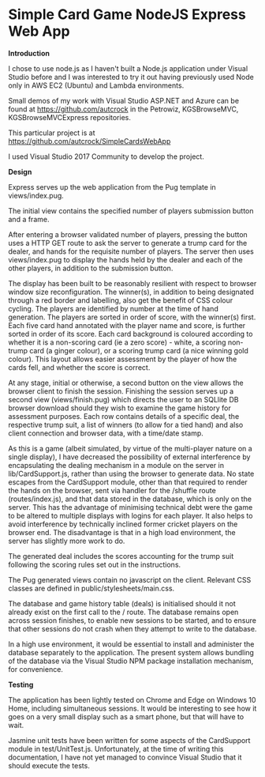 ﻿# Simple Card Game NodeJS Express Web App

**Introduction**

I chose to use node.js as I haven't built a Node.js application under Visual Studio before
and I was interested to try it out having previously used Node only in AWS EC2 (Ubuntu)
and Lambda environments.

Small demos of my work with Visual Studio ASP.NET and Azure can be found at https://github.com/autcrock
in the Petrowiz, KGSBrowseMVC, KGSBrowseMVCExpress repositories. 

This particular project is at https://github.com/autcrock/SimpleCardsWebApp

I used Visual Studio 2017 Community to develop the project.


**Design**

Express serves up the web application from the Pug template in views/index.pug.

The initial view contains the specified number of players submission button and a frame.

After entering a browser validated number of players, pressing the button uses a
HTTP GET route to ask the server to generate a trump card for
the dealer, and hands for the requisite number of players.  The server then uses views/index.pug
to display the hands held by the dealer and each of the other players, in addition to the submission button.

The display has been built to be reasonably resilient with respect to browser window size reconfiguration.
The winner(s), in addition to being designated through a red border and labelling, also get the benefit
of CSS colour cycling.  The players are identified by number at the time of hand generation.  The players
are sorted in order of score, with the winner(s) first.  Each five card hand annotated with the player
name and score, is further sorted in order of its 
score.  Each card background is coloured according to whether it is a non-scoring card
(ie a zero score) - white, a scoring non-trump card (a ginger colour), or a scoring trump card (a nice winning gold colour).
This layout allows easier assessment by the player of how the cards fell, and whether the score is correct.

At any stage, initial or otherwise, a second button on the view allows the browser client to finish the session.
Finishing the session serves up a second view (views/finish.pug) which directs the user to an SQLlite DB browser download
should they wish to examine the game history for assessment purposes.  Each row contains details
of a specific deal, the respective trump suit, a list of winners (to allow for a tied hand) and also client
connection and browser data, with a time/date stamp.

As this is a game (albeit simulated, by virtue of the multi-player nature on a single display),
I have decreased the possibility of external interference by encapsulating the dealing mechanism
in a module on the server in lib/CardSupport.js, rather than using the browser to generate data.
No state escapes from the CardSupport module, other than that required to render the hands
on the browser, sent via handler for the /shuffle route (routes/index.js), and that data stored in the database,
which is only on the server.  This has the advantage of minimising technical debt were the game to be altered to multiple displays
with logins for each player.  It also helps to avoid interference by technically inclined former
cricket players on the browser end.  The disadvantage is that in a high load environment, the server
has slightly more work to do.  

The generated deal includes the scores accounting for the trump suit following the scoring
rules set out in the instructions.

The Pug generated views contain no javascript on the client.  Relevant CSS classes are defined in public/stylesheets/main.css.

The database and game history table (deals) is initialised should it not already exist on the
first call to the / route.  The database remains open across session finishes, to enable new sessions to
be started, and to ensure that other sessions do not crash when they attempt to write to the database.

In a high use environment, it would be essential to install and administer the database separately to the application. 
The present system allows bundling of the database via the Visual Studio NPM package installation mechanism, for convenience.


**Testing**

The application has been lightly tested on Chrome and Edge on Windows 10 Home, including simultaneous sessions.  It would be interesting
to see how it goes on a very small display such as a smart phone, but that will have to wait.

Jasmine unit tests have been written for some aspects of the CardSupport module in test/UnitTest.js.  Unfortunately, at the time of writing
this documentation, I have not yet managed to convince Visual Studio that it should execute the tests.


